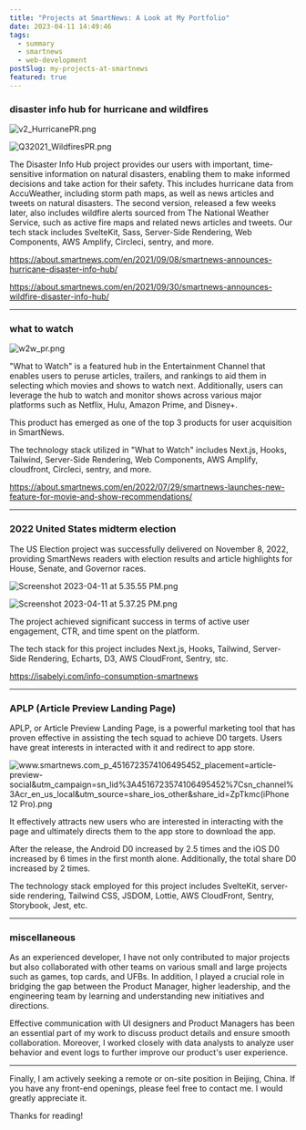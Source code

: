 ```yaml
---
title: "Projects at SmartNews: A Look at My Portfolio"
date: 2023-04-11 14:49:46
tags:
  - summary
  - smartnews
  - web-development
postSlug: my-projects-at-smartnews
featured: true
---
```


### disaster info hub for hurricane and wildfires

![v2_HurricanePR.png](https://p1-juejin.byteimg.com/tos-cn-i-k3u1fbpfcp/1ed1ab12c02644e184f156cd865b2642~tplv-k3u1fbpfcp-watermark.image?)

![Q32021_WildfiresPR.png](https://p1-juejin.byteimg.com/tos-cn-i-k3u1fbpfcp/6b6d7b0375744afda6d15d5a4d25ef35~tplv-k3u1fbpfcp-watermark.image?)

The Disaster Info Hub project provides our users with important, time-sensitive information on natural disasters, enabling them to make informed decisions and take action for their safety. This includes hurricane data from AccuWeather, including storm path maps, as well as news articles and tweets on natural disasters. The second version, released a few weeks later, also includes wildfire alerts sourced from The National Weather Service, such as active fire maps and related news articles and tweets. Our tech stack includes SvelteKit, Sass, Server-Side Rendering, Web Components, AWS Amplify, Circleci, sentry, and more.

https://about.smartnews.com/en/2021/09/08/smartnews-announces-hurricane-disaster-info-hub/

https://about.smartnews.com/en/2021/09/30/smartnews-announces-wildfire-disaster-info-hub/

---

### what to watch

![w2w_pr.png](https://p3-juejin.byteimg.com/tos-cn-i-k3u1fbpfcp/d976be4c1e104cfe94de9e9ce09da129~tplv-k3u1fbpfcp-watermark.image?)

"What to Watch" is a featured hub in the Entertainment Channel that enables users to peruse articles, trailers, and rankings to aid them in selecting which movies and shows to watch next. Additionally, users can leverage the hub to watch and monitor shows across various major platforms such as Netflix, Hulu, Amazon Prime, and Disney+.

This product has emerged as one of the top 3 products for user acquisition in SmartNews.

The technology stack utilized in "What to Watch" includes Next.js, Hooks, Tailwind, Server-Side Rendering, Web Components, AWS Amplify, cloudfront, Circleci, sentry, and more.

https://about.smartnews.com/en/2022/07/29/smartnews-launches-new-feature-for-movie-and-show-recommendations/

---

### 2022 United States midterm election

The US Election project was successfully delivered on November 8, 2022, providing SmartNews readers with election results and article highlights for House, Senate, and Governor races.

![Screenshot 2023-04-11 at 5.35.55 PM.png](https://p1-juejin.byteimg.com/tos-cn-i-k3u1fbpfcp/0b5bac7812f24e01b7c7983756da3f03~tplv-k3u1fbpfcp-watermark.image?)

![Screenshot 2023-04-11 at 5.37.25 PM.png](https://p1-juejin.byteimg.com/tos-cn-i-k3u1fbpfcp/5aa0774d504b4906b6c9044399ba9cb4~tplv-k3u1fbpfcp-watermark.image?)

The project achieved significant success in terms of active user engagement, CTR, and time spent on the platform.

The tech stack for this project includes Next.js, Hooks, Tailwind, Server-Side Rendering, Echarts, D3, AWS CloudFront, Sentry, stc.

https://isabelyi.com/info-consumption-smartnews

---

### APLP (Article Preview Landing Page)

APLP, or Article Preview Landing Page, is a powerful marketing tool that has proven effective in assisting the tech squad to achieve D0 targets. Users have great interests in interacted with it and redirect to app store.

![www.smartnews.com_p_4516723574106495452_placement=article-preview-social&utm_campaign=sn_lid%3A4516723574106495452%7Csn_channel%3Acr_en_us_local&utm_source=share_ios_other&share_id=ZpTkmc(iPhone 12 Pro).png](https://p1-juejin.byteimg.com/tos-cn-i-k3u1fbpfcp/99a4ee5569264105997705e4d2d0b751~tplv-k3u1fbpfcp-watermark.image?)

It effectively attracts new users who are interested in interacting with the page and ultimately directs them to the app store to download the app.

After the release, the Android D0 increased by 2.5 times and the iOS D0 increased by 6 times in the first month alone. Additionally, the total share D0 increased by 2 times.

The technology stack employed for this project includes SvelteKit, server-side rendering, Tailwind CSS, JSDOM, Lottie, AWS CloudFront, Sentry, Storybook, Jest, etc.

---

### miscellaneous

As an experienced developer, I have not only contributed to major projects but also collaborated with other teams on various small and large projects such as games, top cards, and UFBs. In addition, I played a crucial role in bridging the gap between the Product Manager, higher leadership, and the engineering team by learning and understanding new initiatives and directions.

Effective communication with UI designers and Product Managers has been an essential part of my work to discuss product details and ensure smooth collaboration. Moreover, I worked closely with data analysts to analyze user behavior and event logs to further improve our product's user experience.

---

Finally, I am actively seeking a remote or on-site position in Beijing, China. If you have any front-end openings, please feel free to contact me. I would greatly appreciate it.

Thanks for reading!
